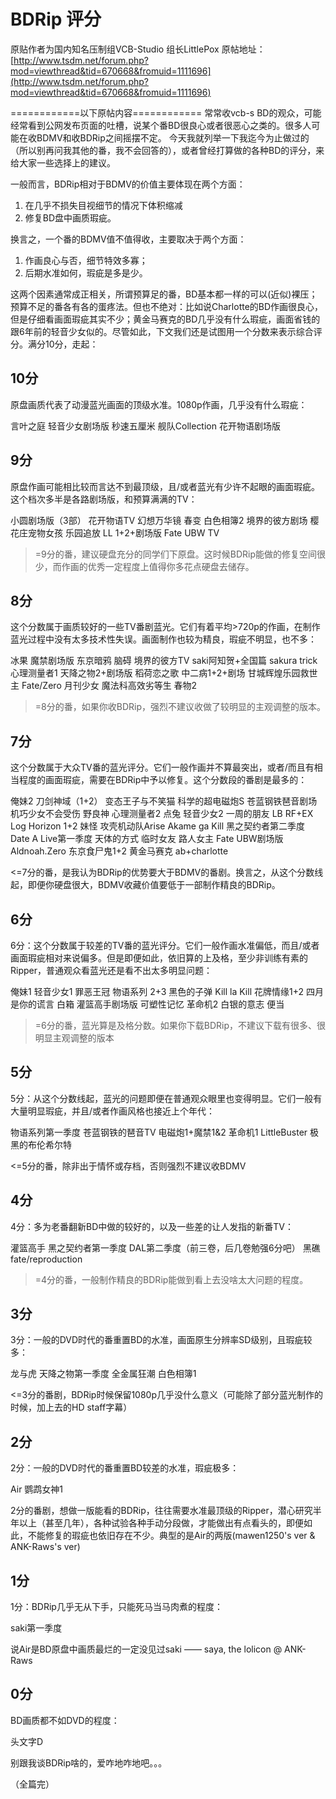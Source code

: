 # BDRip 评分
原贴作者为国内知名压制组VCB-Studio 组长LittlePox
原帖地址：[http://www.tsdm.net/forum.php?mod=viewthread&tid=670668&fromuid=1111696](http://www.tsdm.net/forum.php?mod=viewthread&tid=670668&fromuid=1111696)

============以下原帖内容============
常常收vcb-s BD的观众，可能经常看到公网发布页面的吐槽，说某个番BD很良心或者很恶心之类的。很多人可能在收BDMV和收BDRip之间摇摆不定。
今天我就列举一下我迄今为止做过的（所以别再问我其他的番，我不会回答的），或者曾经打算做的各种BD的评分，来给大家一些选择上的建议。

一般而言，BDRip相对于BDMV的价值主要体现在两个方面：
1. 在几乎不损失目视细节的情况下体积缩减
2. 修复BD盘中画质瑕疵。


换言之，一个番的BDMV值不值得收，主要取决于两个方面：
1. 作画良心与否，细节特效多寡；
2. 后期水准如何，瑕疵是多是少。

这两个因素通常成正相关，所谓预算足的番，BD基本都一样的可以(近似)裸压；预算不足的番各有各的蛋疼法。但也不绝对：比如说Charlotte的BD作画很良心，但是仔细看画面瑕疵其实不少；黄金马赛克的BD几乎没有什么瑕疵，画面省钱的跟6年前的轻音少女似的。尽管如此，下文我们还是试图用一个分数来表示综合评分。满分10分，走起：

## 10分
 原盘画质代表了动漫蓝光画面的顶级水准。1080p作画，几乎没有什么瑕疵：

言叶之庭
轻音少女剧场版
秒速五厘米
舰队Collection
花开物语剧场版
## 9分
原盘作画可能相比较而言达不到最顶级，且/或者蓝光有少许不起眼的画面瑕疵。这个档次多半是各路剧场版，和预算满满的TV：

小圆剧场版（3部）
花开物语TV
幻想万华镜 春变
白色相簿2
境界的彼方剧场
樱花庄宠物女孩
乐园追放
LL 1+2+剧场版
Fate UBW TV

>=9分的番，建议硬盘充分的同学们下原盘。这时候BDRip能做的修复空间很少，而作画的优秀一定程度上值得你多花点硬盘去储存。

## 8分
这个分数属于画质较好的一些TV番剧蓝光。它们有着平均>720p的作画，在制作蓝光过程中没有太多技术性失误。画面制作也较为精良，瑕疵不明显，也不多：


冰果
魔禁剧场版
东京暗鸦
脑碍
境界的彼方TV
saki阿知贺+全国篇
sakura trick
心理测量者1
天降之物2+剧场版
稻荷恋之歌
中二病1+2+剧场
甘城辉煌乐园救世主
Fate/Zero
月刊少女
魔法科高效劣等生
春物2

>=8分的番，如果你收BDRip，强烈不建议收做了较明显的主观调整的版本。

## 7分
这个分数属于大众TV番的蓝光评分。它们一般作画并不算最突出，或者/而且有相当程度的画面瑕疵，需要在BDRip中予以修复。这个分数段的番剧是最多的：

俺妹2 刀剑神域（1+2）
变态王子与不笑猫
科学的超电磁炮S
苍蓝钢铁琶音剧场
机巧少女不会受伤
野良神
心理测量者2
点兔
轻音少女2
一周的朋友
LB RF+EX
Log Horizon 1+2
妹怪
攻壳机动队Arise
Akame ga Kill
黑之契约者第二季度
Date A Live第一季度
天体的方式
临时女友
路人女主
Fate UBW剧场版
Aldnoah.Zero
东京食尸鬼1+2
黄金马赛克
ab+charlotte

<=7分的番，是我认为BDRip的优势要大于BDMV的番剧。换言之，从这个分数线起，即便你硬盘很大，BDMV收藏价值要低于一部制作精良的BDRip。

## 6分
6分：这个分数属于较差的TV番的蓝光评分。它们一般作画水准偏低，而且/或者画面瑕疵相对来说偏多。但是即便如此，依旧算的上及格，至少非训练有素的Ripper，普通观众看蓝光还是看不出太多明显问题：


俺妹1
轻音少女1
罪恶王冠
物语系列 2+3
黑色的子弹
Kill la Kill
花牌情缘1+2
四月是你的谎言
白箱
灌篮高手剧场版
可塑性记忆
革命机2
白银的意志
便当

>=6分的番，蓝光算是及格分数。如果你下载BDRip，不建议下载有很多、很明显主观调整的版本    

## 5分
5分：从这个分数线起，蓝光的问题即便在普通观众眼里也变得明显。它们一般有大量明显瑕疵，并且/或者作画风格也接近上个年代：

物语系列第一季度
苍蓝钢铁的琶音TV
电磁炮1+魔禁1&2
革命机1
LittleBuster
极黑的布伦希尔特

<=5分的番，除非出于情怀或存档，否则强烈不建议收BDMV    

## 4分
4分：多为老番翻新BD中做的较好的，以及一些差的让人发指的新番TV：

灌篮高手
黑之契约者第一季度
DAL第二季度（前三卷，后几卷勉强6分吧）
黑礁
fate/reproduction

>=4分的番，一般制作精良的BDRip能做到看上去没啥太大问题的程度。

## 3分
3分：一般的DVD时代的番重置BD的水准，画面原生分辨率SD级别，且瑕疵较多：

龙与虎
天降之物第一季度
全金属狂潮
白色相簿1

<=3分的番剧，BDRip时候保留1080p几乎没什么意义（可能除了部分蓝光制作的时候，加上去的HD staff字幕）

## 2分
2分：一般的DVD时代的番重置BD较差的水准，瑕疵极多：

Air
鹦鹉女神1

2分的番剧，想做一版能看的BDRip，往往需要水准最顶级的Ripper，潜心研究半年以上（甚至几年），各种试验各种手动分段做，才能做出有点看头的，即便如此，不能修复的瑕疵也依旧存在不少。典型的是Air的两版(mawen1250's ver & ANK-Raws's ver)

## 1分
1分：BDRip几乎无从下手，只能死马当马肉煮的程度：

saki第一季度


说Air是BD原盘中画质最烂的一定没见过saki —— saya, the lolicon @ ANK-Raws


## 0分
BD画质都不如DVD的程度：

头文字D

别跟我谈BDRip啥的，爱咋地咋地吧。。。

（全篇完）